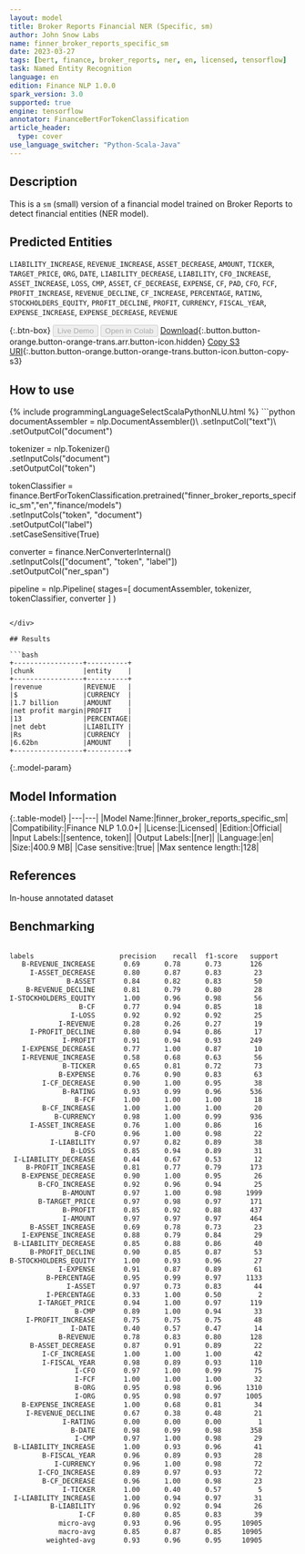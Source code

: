 ```yaml
---
layout: model
title: Broker Reports Financial NER (Specific, sm)
author: John Snow Labs
name: finner_broker_reports_specific_sm
date: 2023-03-27
tags: [bert, finance, broker_reports, ner, en, licensed, tensorflow]
task: Named Entity Recognition
language: en
edition: Finance NLP 1.0.0
spark_version: 3.0
supported: true
engine: tensorflow
annotator: FinanceBertForTokenClassification
article_header:
  type: cover
use_language_switcher: "Python-Scala-Java"
---
```


## Description

This is a `sm` (small) version of a financial model trained on Broker Reports to detect financial entities (NER model).

## Predicted Entities

`LIABILITY_INCREASE`, `REVENUE_INCREASE`, `ASSET_DECREASE`, `AMOUNT`, `TICKER`, `TARGET_PRICE`, `ORG`, `DATE`, `LIABILITY_DECREASE`, `LIABILITY`, `CFO_INCREASE`, `ASSET_INCREASE`, `LOSS`, `CMP`, `ASSET`, `CF_DECREASE`, `EXPENSE`, `CF`, `PAD`, `CFO`, `FCF`, `PROFIT_INCREASE`, `REVENUE_DECLINE`, `CF_INCREASE`, `PERCENTAGE`, `RATING`, `STOCKHOLDERS_EQUITY`, `PROFIT_DECLINE`, `PROFIT`, `CURRENCY`, `FISCAL_YEAR`, `EXPENSE_INCREASE`, `EXPENSE_DECREASE`, `REVENUE`

{:.btn-box}
<button class="button button-orange" disabled>Live Demo</button>
<button class="button button-orange" disabled>Open in Colab</button>
[Download](https://s3.amazonaws.com/auxdata.johnsnowlabs.com/finance/models/finner_broker_reports_specific_sm_en_1.0.0_3.0_1679939860761.zip){:.button.button-orange.button-orange-trans.arr.button-icon.hidden}
[Copy S3 URI](s3://auxdata.johnsnowlabs.com/finance/models/finner_broker_reports_specific_sm_en_1.0.0_3.0_1679939860761.zip){:.button.button-orange.button-orange-trans.button-icon.button-copy-s3}

## How to use



<div class="tabs-box" markdown="1">
{% include programmingLanguageSelectScalaPythonNLU.html %}
```python
documentAssembler = nlp.DocumentAssembler()\
  .setInputCol("text")\
  .setOutputCol("document")

tokenizer = nlp.Tokenizer()\
  .setInputCols("document")\
  .setOutputCol("token")
  
tokenClassifier = finance.BertForTokenClassification.pretrained("finner_broker_reports_specific_sm","en","finance/models")\
  .setInputCols("token", "document")\
  .setOutputCol("label")\
  .setCaseSensitive(True)

converter = finance.NerConverterInternal()\
    .setInputCols(["document", "token", "label"])\
    .setOutputCol("ner_span")

pipeline =  nlp.Pipeline(
    stages=[
  documentAssembler,
  tokenizer,
  tokenClassifier,
  converter
    ]
)

```

</div>

## Results

```bash
+-----------------+----------+
|chunk            |entity    |
+-----------------+----------+
|revenue          |REVENUE   |
|$                |CURRENCY  |
|1.7 billion      |AMOUNT    |
|net profit margin|PROFIT    |
|13               |PERCENTAGE|
|net debt         |LIABILITY |
|Rs               |CURRENCY  |
|6.62bn           |AMOUNT    |
+-----------------+----------+

```

{:.model-param}
## Model Information

{:.table-model}
|---|---|
|Model Name:|finner_broker_reports_specific_sm|
|Compatibility:|Finance NLP 1.0.0+|
|License:|Licensed|
|Edition:|Official|
|Input Labels:|[sentence, token]|
|Output Labels:|[ner]|
|Language:|en|
|Size:|400.9 MB|
|Case sensitive:|true|
|Max sentence length:|128|

## References

In-house annotated dataset

## Benchmarking

```bash
 
labels                     precision    recall  f1-score   support
   B-REVENUE_INCREASE       0.69      0.78      0.73       126
     I-ASSET_DECREASE       0.80      0.87      0.83        23
              B-ASSET       0.84      0.82      0.83        50
    B-REVENUE_DECLINE       0.81      0.79      0.80        28
I-STOCKHOLDERS_EQUITY       1.00      0.96      0.98        56
                 B-CF       0.77      0.94      0.85        18
               I-LOSS       0.92      0.92      0.92        25
            I-REVENUE       0.28      0.26      0.27        19
     I-PROFIT_DECLINE       0.80      0.94      0.86        17
             I-PROFIT       0.91      0.94      0.93       249
   I-EXPENSE_DECREASE       0.77      1.00      0.87        10
   I-REVENUE_INCREASE       0.58      0.68      0.63        56
             B-TICKER       0.65      0.81      0.72        73
            B-EXPENSE       0.76      0.90      0.83        63
        I-CF_DECREASE       0.90      1.00      0.95        38
             B-RATING       0.93      0.99      0.96       536
                B-FCF       1.00      1.00      1.00        18
        B-CF_INCREASE       1.00      1.00      1.00        20
           B-CURRENCY       0.98      1.00      0.99       936
     I-ASSET_INCREASE       0.76      1.00      0.86        16
                B-CFO       0.96      1.00      0.98        22
          I-LIABILITY       0.97      0.82      0.89        38
               B-LOSS       0.85      0.94      0.89        31
 I-LIABILITY_DECREASE       0.44      0.67      0.53        12
    B-PROFIT_INCREASE       0.81      0.77      0.79       173
   B-EXPENSE_DECREASE       0.90      1.00      0.95        26
       B-CFO_INCREASE       0.92      0.96      0.94        25
             B-AMOUNT       0.97      1.00      0.98      1999
       B-TARGET_PRICE       0.97      0.98      0.97       171
             B-PROFIT       0.85      0.92      0.88       437
             I-AMOUNT       0.97      0.97      0.97       464
     B-ASSET_INCREASE       0.69      0.78      0.73        23
   I-EXPENSE_INCREASE       0.88      0.79      0.84        29
 B-LIABILITY_DECREASE       0.85      0.88      0.86        40
     B-PROFIT_DECLINE       0.90      0.85      0.87        53
B-STOCKHOLDERS_EQUITY       1.00      0.93      0.96        27
            I-EXPENSE       0.91      0.87      0.89        61
         B-PERCENTAGE       0.95      0.99      0.97      1133
              I-ASSET       0.97      0.73      0.83        44
         I-PERCENTAGE       0.33      1.00      0.50         2
       I-TARGET_PRICE       0.94      1.00      0.97       119
                B-CMP       0.89      1.00      0.94        33
    I-PROFIT_INCREASE       0.75      0.75      0.75        48
               I-DATE       0.40      0.57      0.47        14
            B-REVENUE       0.78      0.83      0.80       128
     B-ASSET_DECREASE       0.87      0.91      0.89        22
        I-CF_INCREASE       1.00      1.00      1.00        42
        I-FISCAL_YEAR       0.98      0.89      0.93       110
                I-CFO       0.97      1.00      0.99        75
                I-FCF       1.00      1.00      1.00        32
                B-ORG       0.95      0.98      0.96      1310
                I-ORG       0.95      0.98      0.97      1005
   B-EXPENSE_INCREASE       1.00      0.68      0.81        34
    I-REVENUE_DECLINE       0.67      0.38      0.48        21
             I-RATING       0.00      0.00      0.00         1
               B-DATE       0.98      0.99      0.98       358
                I-CMP       0.97      1.00      0.98        29
 B-LIABILITY_INCREASE       1.00      0.93      0.96        41
        B-FISCAL_YEAR       0.96      0.89      0.93        28
           I-CURRENCY       0.96      1.00      0.98        72
       I-CFO_INCREASE       0.89      0.97      0.93        72
        B-CF_DECREASE       0.96      1.00      0.98        23
             I-TICKER       1.00      0.40      0.57         5
 I-LIABILITY_INCREASE       1.00      0.94      0.97        31
          B-LIABILITY       0.96      0.92      0.94        26
                 I-CF       0.80      0.85      0.83        39
            micro-avg       0.93      0.96      0.95     10905
            macro-avg       0.85      0.87      0.85     10905
         weighted-avg       0.93      0.96      0.95     10905

```